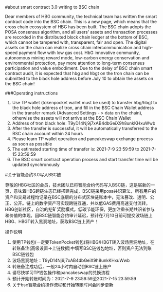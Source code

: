 #about smart contract 3.0 writing to BSC chain

Dear members of HBG community, the technical team has written the smart contract code into the BSC chain. This is a new page, which means that the cross chain ecosystem of HBG has been built. The BSC chain adopts the POSA consensus algorithm, and all users' assets and transaction processes are recorded in the distributed block chain ledger at the bottom of BSC, which cannot be tampered with, transparent, fair and open. The digital assets on the chain can realize cross chain intercommunication and high-speed payment flow with low gas cost. HbG innovative community, autonomous mining reward mode, low-carbon energy conservation and environmental protection, pay more attention to long-term consensus participation and value embodiment. Due to the delay of BSC chain smart contract audit, it is expected that hbg and hbgt on the tron chain can be submitted to the black hole address before July 10 to obtain the assets on the BSC chain!

###Operating instructions
1. Use TP wallet (tokenpocket wallet must be used) to transfer hbg/hbgt to the black hole address of tron, and fill in the BSC Chain Wallet address in the transfer remark (Advanced Settings - > data on the chain), otherwise the assets will not arrive at the BSC Chain Wallet
2. Address of tron black hole: T9yD14Nj9j7xAB4dbGeiX9h8unkKHxuWwb
3. After the transfer is successful, it will be automatically transferred to the BSC chain account within 24 hours
4. Please learn TP wallet operation and pancakeswap exchange process as soon as possible
5. The estimated starting time of transfer is: 2021-7-9 23:59:59 to 2021-7-15 23:59:59
6. The BSC smart contract operation process and start transfer time will be updated synchronously


#关于智能合约3.0写入BSC链

尊敬的HBG社区的会员，技术团队已将智能合约代码写入BSC链，这是崭新的一页，意味着HBG跨链生态已经搭建完成，BSC链采用posa共识算法，所有用户的资产和交易过程均记录在BSC底层的分布式区块链账本中，无法篡改、透明、公正、公开。链上的数字资产可实现跨链互通，并以低GAS费用高速支付流转。HBG创新社区，自治的挖矿奖励模式，低碳节能环保，更加注重长期共识者参与和价值的体现，因BSC链智能合约审计延迟，预计在7月10日前可提交波场链上HBG、HBGT转入黑洞地址，获取BSC链上资产！ 

操作说明
1. 使用TP钱包(一定要TokenPocket钱包)将HBG/HBGT转入波场黑洞地址，在转账备注(高级设置->上链数据)中填写BSC链钱包地址，否则资产无法到账BSC链钱包
2. 波场黑洞地址：T9yD14Nj9j7xAB4dbGeiX9h8unkKHxuWwb
3. 转账备注成功后，一般24小时内自动到BSC链上账户
4. 请尽快学习TP钱包操作和pancakeswap的兑换流程
5. 预计开始转账时间为：2021-7-9 23:59:59至2021-7-15 23:59:59
6. 关于bsc智能合约操作流程和开始转账时间会同步更新
